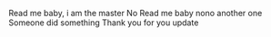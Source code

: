 Read me baby, i am the master
No Read me baby nono
another one
Someone did something
Thank you for you update